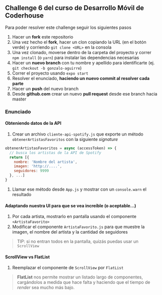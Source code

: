 ## Challenge 6 del curso de Desarrollo Móvil de Coderhouse

Para poder resolver este challenge seguir los siguientes pasos

1. Hacer un **fork** este repositorio
1. Una vez hecho el **fork**, hacer un clon copiando la URL (en el botón verde) y corriendo `git clone <URL>` en la consola
1. Una vez clonado, moverse dentro de la carpeta del proyecto y correr `npm install` (o `yarn`) para instalar las dependencias necesarias
1. Hacer un **nuevo branch** con tu nombre y apellido para identificarte (ej. `git checkout -b gonzalo-aguirre`)
1. Correr el proyecto usando `expo start`
1. Resolver el enunciado, **haciendo un nuevo commit al resolver cada parte**
1. Hacer un **push** del nuevo branch
1. Desde **github.com** crear un nuevo **pull request** desde ese branch hacia master

### Enunciado

#### Obteniendo datos de la API
1. Crear un archivo `cliente-api-spotify.js` que exporte un método `obtenerArtistasFavoritos` con la siguiente _signature_
  ```js
  obtenerArtistasFavoritos = async (accessToken) => {
    // busca los artistas de la API de Spotify
    return [{
      nombre: 'Nombre del artista',
      imagen: 'http://....',
      seguidores: 9999
    }, ...]
  }
  ```
1. Llamar ese método desde `App.js` y mostrar con un `console.warn` el resultado

#### Adaptando nuestra UI para que se vea increíble (o aceptable...)

1. Por cada artista, mostrarlo en pantalla usando el componente `<ArtistaFavorito>`
1. Modificar el componente `ArtistaFavorito.js` para que muestre la imagen, el nombre del artista y la cantidad de seguidores
> TIP: si no entran todos en la pantalla, quizás puedas usar un `ScrollView`

#### ScrollView vs FlatList

1. Reemplazar el componente de `ScrollView` por `FlatList`
> **FlatList** nos permite mostrar un listado largo de componentes, cargándolos a medida que hace falta y haciendo que el tiempo de _render_ sea mucho más bajo.

